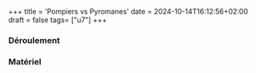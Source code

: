 +++
title = 'Pompiers vs Pyromanes'
date = 2024-10-14T16:12:56+02:00
draft = false
tags= ["u7"]
+++

### Déroulement

### Matériel

